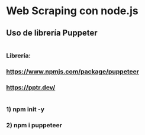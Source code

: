 # Web Scraping con node.js

## Uso de librería Puppeter

#

### Librería:
### https://www.npmjs.com/package/puppeteer
### https://pptr.dev/

#

### 1) npm init -y 
### 2) npm i puppeteer




